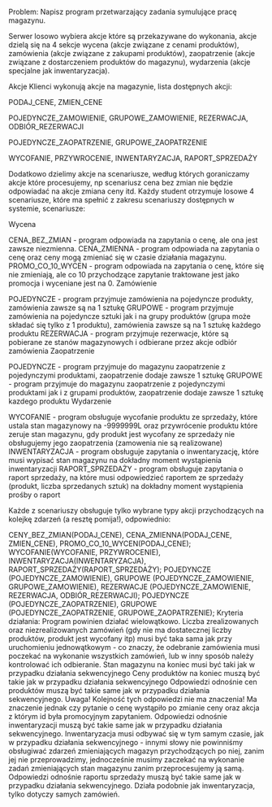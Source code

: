 Problem: Napisz program przetwarzający zadania symulujące pracę magazynu.

Serwer losowo wybiera akcje które są przekazywane do wykonania, akcje dzielą się na 4 sekcje wycena (akcje związane z cenami produktów), zamówienia (akcje związane z zakupami produktów), zaopatrzenie (akcje związane z dostarczeniem produktów do magazynu), wydarzenia (akcje specjalne jak inwentaryzacja).

Akcje
Klienci wykonują akcje na magazynie, lista dostępnych akcji:

PODAJ_CENE, ZMIEN_CENE

POJEDYNCZE_ZAMOWIENIE, GRUPOWE_ZAMOWIENIE, REZERWACJA, ODBIÓR_REZERWACJI

POJEDYNCZE_ZAOPATRZENIE, GRUPOWE_ZAOPATRZENIE

WYCOFANIE, PRZYWROCENIE, INWENTARYZACJA, RAPORT_SPRZEDAŻY

Dodatkowo dzielimy akcje na scenariusze, według których goraniczamy akcje które procesujemy, np scenariusz cena bez zmian nie będzie odpowiadać na akcje zmiana ceny itd. Każdy student otrzymuje losowe 4 scenariusze, które ma spełnić z zakresu scenariuszy dostępnych w systemie, scenariusze:

Wycena


CENA_BEZ_ZMIAN - program odpowiada na zapytania o cenę, ale ona jest zawsze niezmienna.
CENA_ZMIENNA - program odpowiada na zapytania o cenę oraz ceny mogą zmieniać się w czasie działania magazynu.
PROMO_CO_10_WYCEN - program odpowiada na zapytania o cenę, które się nie zmieniają, ale co 10 przychodzące zapytanie traktowane jest jako promocja i wyceniane jest na 0.
Zamówienie


POJEDYNCZE - program przyjmuje zamówienia na pojedyncze produkty, zamówienia zawsze są na 1 sztukę
GRUPOWE - program przyjmuje zamówienia na pojedyncze sztuki jak i na grupy produktów (grupa może składać się tylko z 1 produktu), zamówienia zawsze są na 1 sztukę każdego produktu
REZERWACJA - program przyjmuje rezerwacje, które są pobierane ze stanów magazynowych i odbierane przez akcje odbiór zamówienia
Zaopatrzenie


POJEDYNCZE - program przyjmuje do magazynu zaopatrzenie z pojedynczymi produktami, zaopatrzenie dodaje zawsze 1 sztukę
GRUPOWE - program przyjmuje do magazynu zaopatrzenie z pojedynczymi produktami jak i z grupami produktów, zaopatrzenie dodaje zawsze 1 sztukę kazdego produktu
Wydarzenie


WYCOFANIE - program obsługuje wycofanie produktu ze sprzedaży, które ustala stan magazynowy na -9999999L oraz przywrócenie produktu które zeruje stan magazynu, gdy produkt jest wycofany ze sprzedaży nie obsługujemy jego zaopatrzenia (zamowenia nie są realizowane)
INWENTARYZACJA - program obsługuje zapytania o inwentaryzację, które musi wypisać stan magazynu na dokładny moment wystąpienia inwentaryzacji
RAPORT_SPRZEDAŻY - program obsługuje zapytania o raport sprzedaży, na które musi odpowiedzieć raportem ze sprzedaży (produkt, liczba sprzedanych sztuk) na dokładny moment wystąpienia prośby o raport

Każde z scenariuszy obsługuje tylko wybrane typy akcji przychodzących na kolejkę zdarzeń (a resztę pomija!), odpowiednio:

CENY_BEZ_ZMIAN(PODAJ_CENE),
CENA_ZMIENNA(PODAJ_CENE, ZMIEN_CENE),
PROMO_CO_10_WYCEN(PODAJ_CENE);
WYCOFANIE(WYCOFANIE, PRZYWROCENIE),
INWENTARYZACJA(INWENTARYZACJA),
RAPORT_SPRZEDAŻY(RAPORT_SPRZEDAŻY);
POJEDYNCZE (POJEDYNCZE_ZAMOWIENIE),
GRUPOWE (POJEDYNCZE_ZAMOWIENIE, GRUPOWE_ZAMOWIENIE),
REZERWACJE (POJEDYNCZE_ZAMOWIENIE, REZERWACJA, ODBIÓR_REZERWACJI);
POJEDYNCZE (POJEDYNCZE_ZAOPATRZENIE),
GRUPOWE (POJEDYNCZE_ZAOPATRZENIE, GRUPOWE_ZAOPATRZENIE);
Kryteria działania:
Program powinien działać wielowątkowo.
Liczba zrealizowanych oraz niezrealizowanych zamówień (gdy nie ma dostatecznej liczby produktów, produkt jest wycofany itp) musi być taka sama jak przy uruchomieniu jednowątkowym - co znaczy, że odebranie zamówienia musi poczekać na wykonanie wszystkich zamówień, lub w inny sposób należy kontrolować ich odbieranie.
Stan magazynu na koniec musi być taki jak w przypadku działania sekwencyjnego
Ceny produktów na koniec muszą być takie jak w przypadku działania sekwencyjnego
Odpowiedzi odnośnie cen produktów muszą być takie same jak w przypadku działania sekwencyjnego. Uwaga! Kolejność tych odpowiedzi nie ma znaczenia! Ma znaczenie jednak czy pytanie o cenę wystąpiło po zmianie ceny oraz akcja z którym id była promocyjnym zapytaniem.
Odpowiedzi odnośnie inwentaryzacji muszą być takie same jak w przypadku działania sekwencyjnego. Inwentaryzacja musi odbywać się w tym samym czasie, jak w przypadku działania sekwencyjnego - innymi słowy nie powinniśmy obsługiwać zdarzeń zmieniających magazyn przychodzących po niej, zanim jej nie przeprowadzimy, jednocześnie musimy zaczekać na wykonanie zadań zmieniających stan magazynu zanim przeprocesujemy ją samą.
Odpowiedzi odnośnie raportu sprzedaży muszą być takie same jak w przypadku działania sekwencyjnego. Działa podobnie jak inwentaryzacja, tylko dotyczy samych zamówień.

